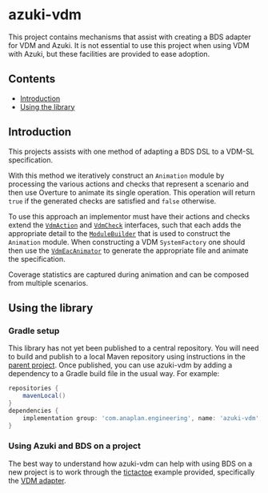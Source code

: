 # azuki-vdm

This project contains mechanisms that assist with creating a BDS adapter for VDM and Azuki.
It is not essential to use this project when using VDM with Azuki, but these facilities are provided to ease adoption.

## Contents
- [Introduction](#introduction)
- [Using the library](#using-the-plugin)

## Introduction

This projects assists with one method of adapting a BDS DSL to a VDM-SL specification.

With this method we iteratively construct an `Animation` module by processing the various actions and checks that represent a scenario and then use Overture to animate its single operation.
This operation will return `true` if the generated checks are satisfied and `false` otherwise.

To use this approach an implementor must have their actions and checks extend the [`VdmAction`](src/main/kotlin/com/anaplan/engineering/azuki/vdm/VdmAction.kt) and [`VdmCheck`](src/main/kotlin/com/anaplan/engineering/azuki/vdm/VdmCheck.kt) interfaces, such that each adds the appropriate detail to the [`ModuleBuilder`](src/main/kotlin/com/anaplan/engineering/azuki/vdm/ModuleBuilder.kt) that is used to construct the `Animation` module.
When constructing a VDM `SystemFactory` one should then use the [`VdmEacAnimator`](src/main/kotlin/com/anaplan/engineering/azuki/vdm/animation/VdmEacAnimator.kt) to generate the appropriate file and animate the specification.

Coverage statistics are captured during animation and can be composed from multiple scenarios.

## Using the library

### Gradle setup

<!--- have to link to the README.md -- https://stackoverflow.com/questions/40422790/relative-link-to-repos-root-from-markdown-file -->
This library has not yet been published to a central repository.
You will need to build and publish to a local Maven repository using instructions in the [parent project](../README.md).
Once published, you can use azuki-vdm by adding a dependency to a Gradle build file in the usual way.
For example:

```groovy
repositories {
    mavenLocal()
}
dependencies {
    implementation group: 'com.anaplan.engineering', name: 'azuki-vdm', version: 'X.X.X'
}
```
### Using Azuki and BDS on a project

The best way to understand how azuki-vdm can help with using BDS on a new project is to work through the [tictactoe](../tictactoe) example provided, specifically the [VDM adapter](../tictactoe/adapter-vdm).





